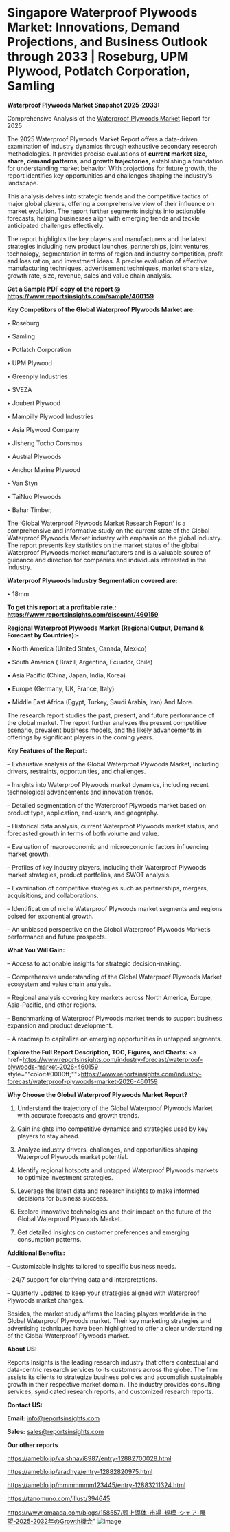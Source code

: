 # Singapore Waterproof Plywoods Market: Innovations, Demand Projections, and Business Outlook through 2033 | Roseburg, UPM Plywood, Potlatch Corporation, Samling

<strong>Waterproof Plywoods Market Snapshot 2025-2033:</strong>

Comprehensive Analysis of the <a href=https://www.reportsinsights.com/sample/460159>Waterproof Plywoods Market</a> Report for 2025

The 2025 Waterproof Plywoods Market Report offers a data-driven examination of industry dynamics through exhaustive secondary research methodologies. It provides precise evaluations of <strong>current market size, share, demand patterns</strong>, and <strong>growth trajectories</strong>, establishing a foundation for understanding market behavior. With projections for future growth, the report identifies key opportunities and challenges shaping the industry's landscape.

This analysis delves into strategic trends and the competitive tactics of major global players, offering a comprehensive view of their influence on market evolution. The report further segments insights into actionable forecasts, helping businesses align with emerging trends and tackle anticipated challenges effectively.

The report highlights the key players and manufacturers and the latest strategies including new product launches, partnerships, joint ventures, technology, segmentation in terms of region and industry competition, profit and loss ration, and investment ideas. A precise evaluation of effective manufacturing techniques, advertisement techniques, market share size, growth rate, size, revenue, sales and value chain analysis.

<strong>Get a Sample PDF copy of the report @ <a href=https://www.reportsinsights.com/sample/460159 style=color:#0000ff;>https://www.reportsinsights.com/sample/460159</a></strong>

<strong>Key Competitors of the Global Waterproof Plywoods Market are:</strong>

‣ Roseburg

‣ Samling

‣ Potlatch Corporation

‣ UPM Plywood

‣ Greenply Industries

‣ SVEZA

‣ Joubert Plywood

‣ Mampilly Plywood Industries

‣ Asia Plywood Company

‣ Jisheng Tocho Consmos

‣ Austral Plywoods

‣ Anchor Marine Plywood

‣ Van Styn

‣ TaiNuo Plywoods

‣ Bahar Timber,

The ‘Global Waterproof Plywoods Market Research Report’ is a comprehensive and informative study on the current state of the Global Waterproof Plywoods Market industry with emphasis on the global industry. The report presents key statistics on the market status of the global Waterproof Plywoods market manufacturers and is a valuable source of guidance and direction for companies and individuals interested in the industry.

<strong>Waterproof Plywoods Industry Segmentation covered are:</strong>

‣ 18mm

<strong>To get this report at a profitable rate.: <a href=https://www.reportsinsights.com/discount/460159 style=color:#0000ff;>https://www.reportsinsights.com/discount/460159</a></strong>

<strong>Regional Waterproof Plywoods Market (Regional Output, Demand &amp; Forecast by Countries):-</strong>

• North America (United States, Canada, Mexico)

• South America ( Brazil, Argentina, Ecuador, Chile)

• Asia Pacific (China, Japan, India, Korea)

• Europe (Germany, UK, France, Italy)

• Middle East Africa (Egypt, Turkey, Saudi Arabia, Iran) And More.

The research report studies the past, present, and future performance of the global market. The report further analyzes the present competitive scenario, prevalent business models, and the likely advancements in offerings by significant players in the coming years.

<strong>Key Features of the Report:</strong>

– Exhaustive analysis of the Global Waterproof Plywoods Market, including drivers, restraints, opportunities, and challenges.

– Insights into Waterproof Plywoods market dynamics, including recent technological advancements and innovation trends.

– Detailed segmentation of the Waterproof Plywoods market based on product type, application, end-users, and geography.

– Historical data analysis, current Waterproof Plywoods market status, and forecasted growth in terms of both volume and value.

– Evaluation of macroeconomic and microeconomic factors influencing market growth.

– Profiles of key industry players, including their Waterproof Plywoods market strategies, product portfolios, and SWOT analysis.

– Examination of competitive strategies such as partnerships, mergers, acquisitions, and collaborations.

– Identification of niche Waterproof Plywoods market segments and regions poised for exponential growth.

– An unbiased perspective on the Global Waterproof Plywoods Market’s performance and future prospects.

<strong>What You Will Gain:</strong>

– Access to actionable insights for strategic decision-making.

– Comprehensive understanding of the Global Waterproof Plywoods Market ecosystem and value chain analysis.

– Regional analysis covering key markets across North America, Europe, Asia-Pacific, and other regions.

– Benchmarking of Waterproof Plywoods market trends to support business expansion and product development.

– A roadmap to capitalize on emerging opportunities in untapped segments.

<strong>Explore the Full Report Description, TOC, Figures, and Charts:</strong>
<a href=https://www.reportsinsights.com/industry-forecast/waterproof-plywoods-market-2026-460159 style=""color:#0000ff;"">https://www.reportsinsights.com/industry-forecast/waterproof-plywoods-market-2026-460159</a>

<strong>Why Choose the Global Waterproof Plywoods Market Report?</strong>

1. Understand the trajectory of the Global Waterproof Plywoods Market with accurate forecasts and growth trends.

2. Gain insights into competitive dynamics and strategies used by key players to stay ahead.

3. Analyze industry drivers, challenges, and opportunities shaping Waterproof Plywoods market potential.

4. Identify regional hotspots and untapped Waterproof Plywoods markets to optimize investment strategies.

5. Leverage the latest data and research insights to make informed decisions for business success.

6. Explore innovative technologies and their impact on the future of the Global Waterproof Plywoods Market.

7. Get detailed insights on customer preferences and emerging consumption patterns.

<strong>Additional Benefits:</strong>

– Customizable insights tailored to specific business needs.

– 24/7 support for clarifying data and interpretations.

– Quarterly updates to keep your strategies aligned with Waterproof Plywoods market changes.

Besides, the market study affirms the leading players worldwide in the Global Waterproof Plywoods market. Their key marketing strategies and advertising techniques have been highlighted to offer a clear understanding of the Global Waterproof Plywoods market.

<strong><strong>About US</strong>:</strong>

Reports Insights is the leading research industry that offers contextual and data-centric research services to its customers across the globe. The firm assists its clients to strategize business policies and accomplish sustainable growth in their respective market domain. The industry provides consulting services, syndicated research reports, and customized research reports.

<strong>Contact US:</strong>

<p class=><b>Email:</b> <a href=mailto:info@reportsinsights.com>info@reportsinsights.com</a></p>
<p class=><b>Sales:</b> <a href=mailto:sales@reportsinsights.com>sales@reportsinsights.com</a></p>

<strong>Our other reports</strong>

<a href=https://ameblo.jp/vaishnavi8987/entry-12882700028.html>https://ameblo.jp/vaishnavi8987/entry-12882700028.html</a>

<a href=https://ameblo.jp/aradhya/entry-12882820975.html>https://ameblo.jp/aradhya/entry-12882820975.html</a>

<a href=https://ameblo.jp/mmmmmmm123445/entry-12883211324.html>https://ameblo.jp/mmmmmmm123445/entry-12883211324.html</a>

<a href=https://tanomuno.com/illust/394645>https://tanomuno.com/illust/394645</a>

<a href=https://www.omaada.com/blogs/158557/頭上導体-市場-規模-シェア-展望-2025-2032年のGrowth機会>https://www.omaada.com/blogs/158557/頭上導体-市場-規模-シェア-展望-2025-2032年のGrowth機会</a>"
![image](https://github.com/user-attachments/assets/86682793-5f8a-465f-92ba-2ce16c49db49)

